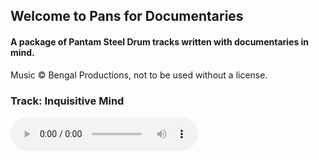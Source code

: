 ## Welcome to Pans for Documentaries

#### A package of Pantam Steel Drum tracks written with documentaries in mind.

Music © Bengal Productions, not to be used without a license.

### Track: Inquisitive Mind
<audio src="https://eu2.contabostorage.com/5c302ed2574345c1bce6f9733cf795f2:bengal/pfd_inquisitive_mind.wav" controls controlsList="nodownload">

*Sounds: Pantam Steel Drum, Piano*

**Written by: Eddie Coldrick**

Starting with a simple steel drum rhythm, the piece builds up with a pumping bass and intresting ambient variations of the steel drum sound.
